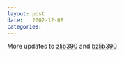 ```yaml
---
layout: post
date:   2002-12-08
categories:
---
```

More updates to <a href="asm/zlib390/">zlib390</a> and <a href="asm/bzlib390">bzlib390</a>
